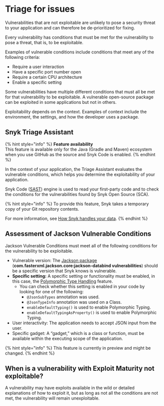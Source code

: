 # Triage for issues

Vulnerabilities that are not exploitable are unlikely to pose a security threat to your application and can therefore be de-prioritized for fixing.

Every vulnerability has conditions that must be met for the vulnerability to pose a threat, that is, to be exploitable.

Examples of vulnerable conditions include conditions that meet any of the following criteria:

* Require a user interaction
* Have a specific port number open
* Require a certain CPU architecture
* Enable a specific setting

Some vulnerabilities have multiple different conditions that must all be met for that vulnerability to be exploitable. A vulnerable open-source package can be exploited in some applications but not in others.

Exploitability depends on the context. Examples of context include the environment, the settings, and how the developer uses a package.

## Snyk Triage Assistant

{% hint style="info" %}
**Feature availability**\
This feature is available only for the Java (Gradle and Maven) ecosystem when you use GitHub as the source and Snyk Code is enabled.
{% endhint %}

In the context of your application, the Triage Assistant evaluates the vulnerable conditions, which helps you determine the exploitability of your application.

‌Snyk Code ([SAST](https://snyk.io/learn/application-security/sast-vs-dast/)) engine is used to read your first-party code and to check the conditions for the vulnerabilities found by Snyk Open Source (SCA).

{% hint style="info" %}
To provide this feature, Snyk takes a temporary copy of your Git repository contents.

For more information, see [How Snyk handles your data](../../more-info/how-snyk-handles-your-data.md).
{% endhint %}

## Assessment of Jackson Vulnerable Conditions

Jackson Vulnerable Conditions must meet all of the following conditions for the vulnerability to be exploitable.

* Vulnerable version: The [Jackson package](https://snyk.io/vuln/maven:com.fasterxml.jackson.core%3Ajackson-databind) (**com.fasterxml.jackson.core:jackson-databind vulnerabilities**) should be a specific version that Snyk knows is vulnerable.
* **Specific setting:** A specific setting or functionality must be enabled, in this case, the [Polymorphic Type Handling](https://github.com/FasterXML/jackson-docs/wiki/JacksonPolymorphicDeserialization) feature.
  * You can check whether this setting is enabled in your code by looking for one of the following:
    * `@JsonSubTypes` annotation was used.
    * `@JsonTypeInfo` annotation was used on a Class.
    * `enableDefaultTyping()` is used to enable Polymorphic Typing.
    * `enableDefaultTypingAsProperty()` is used to enable Polymorphic Typing.
* User interactivity: The application needs to accept JSON input from the user.
* Specific gadget: A “gadget,” which is a class or function, must be available within the executing scope of the application.

{% hint style="info" %}
This feature is currently in preview and might be changed.
{% endhint %}

## When is a vulnerability with Exploit Maturity not exploitable?

A vulnerability may have exploits available in the wild or detailed explanations of how to exploit it, but as long as not all the conditions are not met, the vulnerability will remain unexploitable.
